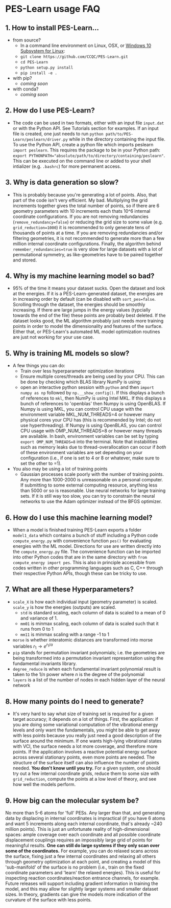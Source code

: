 # PES-Learn usage FAQ

## 1. How to install PES-Learn...
  * from source?
    *  In a command line environment on Linux, OSX, or [Windows 10 Subsystem for Linux](https://docs.microsoft.com/en-us/windows/wsl/install-win10): 
      * `git clone https://github.com/CCQC/PES-Learn.git`
      * `cd PES-Learn`
      * `python setup.py install`
      * `pip install -e .`
  * with pip?
      * _coming soon_
  * with conda?
      * _coming soon_

## 2. How do I use PES-Learn?
  * The code can be used in two formats, either with an input file `input.dat` or with the Python API. See Tutorials section for examples. If an input file is created, one just needs to run `python path/to/PES-Learn/peslearn/driver.py` while in the directory containing the input file. To use the Python API, create a python file which imports peslearn `import peslearn`. This requires the package to be in your Python path: `export PYTHONPATH="absolute/path/to/directory/containing/peslearn"`. This can be executed on the command line or added to your shell intializer (e.g. `.bashrc`) for more permanent access. 
    
## 3. Why is data generation so slow?
  * This is probably because you're generating a lot of points.  Also, that part of the code isn't very efficient. My bad. Multiplying the grid increments together gives the total number of points, so if there are 6 geometry parameters with 10 increments each thats 10^6 internal coordinate configurations.  If you are not removing redundancies (`remove_redundancy=false`) or reducing the grid size to some value (e.g. `grid_reduction=1000`)  it is recommended to only generate tens of thousands of points at a time. If you are removing redundancies and/or filtering geometries, it is not recommended to generate more than a few million internal coordinate configurations. Finally, the algorithm behind `remember_redundancies=true` is very slow for large datasets with a lot of permutational symmetry, as like-geometries have to be paired together and stored.
    
## 4. Why is my machine learning model so bad?
  * 95% of the time it means your dataset sucks. Open the dataset and look at the energies. If it is a PES-Learn-generated dataset, the energies are in increasing order by default (can be disabled with `sort_pes=false`. Scrolling through the dataset, the energies should be smoothly increasing. If there are large jumps in the energy values (typcially towards the end of the file) these points are probably best deleted. If the dataset looks good, the ML algorithm probably just needs more training points in order to model the dimensionality and features of the surface. Either that, or PES-Learn's automated ML model optimization routines are just not working for your use case.
    
## 5. Why is training ML models so slow?
  * A few things you can do:
    * Train over less hyperparameter optimization iterations
    * Ensure multiple cores/threads are being used by your CPU. This can be done by checking which BLAS library NumPy is using:
    * open an interactive python session with `python` and then `import numpy as np` followed by `np.__show_config()`. If this displays a bunch of references to `mkl`, then NumPy is using Intel MKL. If this displays a bunch of references to 'openblas' then Numpy is using OpenBLAS. If Numpy is using MKL, you can control CPU usage with the environment variable MKL_NUM_THREADS=4 or however many physical cores your CPU has (this is recommended by Intel; do not use hyperthreading).   If Numpy is using OpenBLAS, you can control CPU usage with OMP_NUM_THREADS=8 or however many threads are available. In bash, environment variables can be set by typing `export OMP_NUM_THREADS=8` into the terminal. Note that instabilities such as memory leaks due to thread-overallocation can occur if _both_ of these environment variables are set depending on your configuration (i.e., if one is set to 4 or 8 or whatever, make sure to set the other to =1).
  * You also may be using a lot of training points
    * Gaussian processes scale poorly with the number of training points. Any more than 1000-2000 is unreasonable on a personal computer. If submitting to some external computing resource, anything less than 5000 or so is reasonable. Use neural networks for large training sets. If it is still way too slow, you can try to constrain the neural networks to use the Adam optimizer instead of the BFGS optimizer.  
      
      
## 6. How do I use this machine learning model?
  * When a model is finished training PES-Learn exports a folder `model1_data` which contains a bunch of stuff including a Python code `compute_energy.py` with convenience function `pes()` for evaluating energies with the ML model. Directions for use are written directly into the `compute_energy.py` file. The convenience function can be imported into other Python codes that are in the same directory with `from compute_energy import pes`.  This is also in principle accessible from codes written in other programming languages such as C, C++ through their respective Python APIs, though these can be tricky to use.
    
## 7. What are all these Hyperparameters?
  * `scale_X` is how each individual input (geometry parameter) is scaled. `scale_y` is how the energies (outputs) are scaled. 
    * `std` is standard scaling, each column of data is scaled to a mean of 0 and variance of 1. 
    * `mm01` is minmax scaling, each column of data is scaled such that it runs from 0 to 1
    * `mm11` is minmax scaling with a range -1 to 1
  * `morse` is whether interatomic distances are transformed into morse variables $r_1 \rightarrow e^{r_1/\alpha}$
  * `pip` stands for permutation invariant polynomials; i.e. the geometries are being transformed into a permutation invariant representation using the fundamental invariants library. 
  * `degree_reduce` is when each fundamental invariant polynomial result is taken to the $1/n$ power where $n$ is the degree of the polynomial
  * `layers` is a list of the number of nodes in each hidden layer of the neural network

## 8. How many points do I need to generate?

 *  It's very hard to say what size of training set is required for a given target accuracy; it depends on a lot of things. First, the application: if you are doing some variational computation of the vibrational energy levels and only want the fundamentals, you might be able to get away with less points because you really just need a good description of the surface around the minimum. If one wants high-lying vibrational states with VCI, the surface needs a lot more coverage, and therefore more points. If the application involves a reactive potential energy surface across several stationary points, even more points are needed. The structure of the surface itself can also influence the number of points needed.
**You don't know until you try.** For a given system, one should try out a few internal coordinate grids, reduce them to some size with `grid_reduction`, compute the points at a low level of theory, and see how well the models perform.  

## 9. How big can the molecular system be? 

No more than 5-6 atoms for 'full' PESs. Any larger than that, and generating data by displacing in internal coordinates is impractical (if you have 6 atoms and want 5 increments along each internal coordinate, that's already ~240 million points). This is just an unfortunate reality of high-dimensional spaces: ample coverage over each coordinate and all possible coordinate displacement couplings requires an impossibly large grid of points for meaningful results. **One can still do large systems if they only scan over some of the coordinates.** For example, you can do relaxed scans across the surface, fixing just a few internal coordinates and relaxing all others through geometry optimization at each point, and creating a model of this 'sub-manifold' of the surface is no problem (i.e., train on the fixed coordinate parameters and 'learn' the relaxed energies). This is useful for inspecting reaction coordinates/reaction entrance channels, for example. 
Future releases will support including gradient information in training the model, and this may allow for slightly larger systems and smaller dataset sizes. In theory, gradients can give the models more indication of the curvature of the surface with less points.


